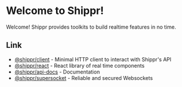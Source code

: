 # Welcome to Shippr!

Welcome! Shippr provides toolkits to build realtime features in no time.

## Link

* [@shippr/client](https://github.com/getshippr/shippr-js-client/) - Minimal HTTP client to interact with Shippr's API
* [@shippr/react](https://github.com/getshippr/shippr-react) - React library of real time components
* [@shippr/api-docs](https://github.com/getshippr/api-docs) - Documentation
* [@shippr/supersocket](https://github.com/getshippr/supersocket) - Reliable and secured Websockets
